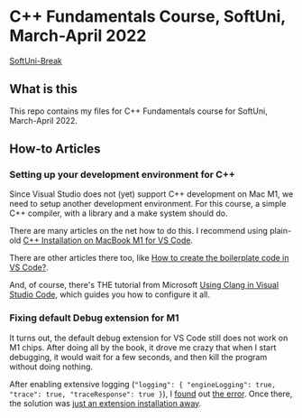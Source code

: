 # C++ Fundamentals Course, SoftUni, March-April 2022 #

[SoftUni-Break](https://softuni-break.github.io/)
## What is this ##

This repo contains my files for C++ Fundamentals course for SoftUni, March-April 2022.

## How-to Articles ##

### Setting up your development environment for C++ ###

Since Visual Studio does not (yet) support C++ development on Mac M1, we need to setup another development environment. For this course, a simple C++ compiler, with a library and a make system should do.

There are many articles on the net how to do this. I recommend using plain-old [C++ Installation on MacBook M1 for VS Code](https://www.geeksforgeeks.org/c-installation-on-macbook-m1-for-vs-code/).

There are other articles there too, like [How to create the boilerplate code in VS Code?](https://www.geeksforgeeks.org/how-to-create-the-boilerplate-code-in-vs-code/).

And, of course, there's THE tutorial from Microsoft [Using Clang in Visual Studio Code](https://code.visualstudio.com/docs/cpp/config-clang-mac), which guides you how to configure it all.

### Fixing default Debug extension for M1 ###

It turns out, the default debug extension for VS Code still does not work on M1 chips. After doing all by the book, it drove me crazy that when I start debugging, it would wait for a few seconds, and then kill the program without doing nothing.

After enabling extensive logging (`"logging": { "engineLogging": true, "trace": true, "traceResponse": true }`), I [found](https://www.google.com/search?q=%22Unable+to+start+debugging.+Unexpected+LLDB+output+from+command+%22-exec-run%22%22&sxsrf=APq-WBs_C4jXXLEN9ore6Z9Y4dRRLWU14g%3A1644741309682&ei=vcIIYqmfKcaVxc8PzJ2c4A0&ved=0ahUKEwjp8Yrsovz1AhXGSvEDHcwOB9wQ4dUDCA4&uact=5&oq=%22Unable+to+start+debugging.+Unexpected+LLDB+output+from+command+%22-exec-run%22%22&gs_lcp=Cgdnd3Mtd2l6EAMyBggAEBYQHjIGCAAQFhAeMgYIABAWEB46BwgAEEcQsANKBAhBGABKBAhGGABQ9AVYuwxgsRZoA3ABeACAAYQBiAHMApIBAzEuMpgBAKABAaABAsgBCMABAQ&sclient=gws-wiz) out [the error](https://github.com/microsoft/vscode-cpptools/issues/6779). Once there, the solution was [just an extension installation away](https://github.com/microsoft/vscode-cpptools/issues/6779#issuecomment-854675319).
